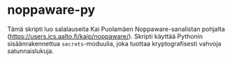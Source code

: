 # noppaware-py

Tämä skripti luo salalauseita Kai Puolamäen Noppaware-sanalistan pohjalta (https://users.ics.aalto.fi/kaip/noppaware/).
Skripti käyttää Pythonin sisäänrakennettua `secrets`-moduulia, joka tuottaa kryptografisesti vahvoja satunnaislukuja.
